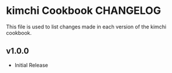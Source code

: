 # kimchi Cookbook CHANGELOG
This file is used to list changes made in each version of the kimchi cookbook.

## v1.0.0
- Initial Release
